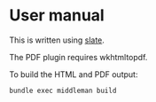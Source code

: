 # User manual

This is written using [slate](https://github.com/lord/slate).

The PDF plugin requires wkhtmltopdf.

To build the HTML and PDF output:

    bundle exec middleman build

